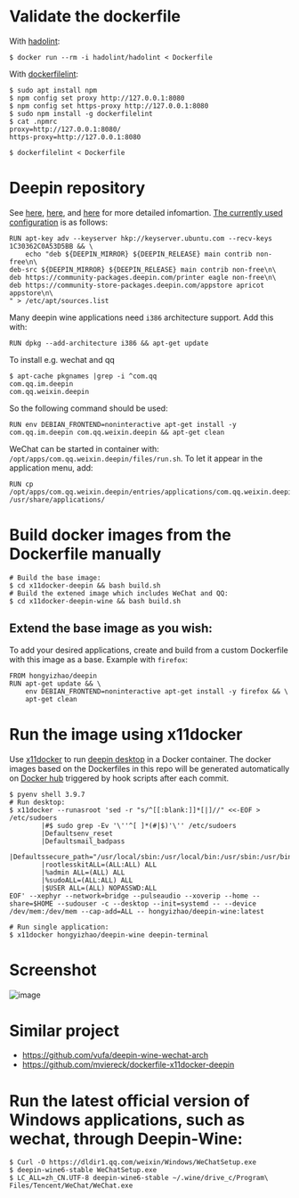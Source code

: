 # Validate the dockerfile

With [hadolint](https://github.com/hadolint/hadolint/issues/506):
```
$ docker run --rm -i hadolint/hadolint < Dockerfile
```
With [dockerfilelint](https://github.com/replicatedhq/dockerfilelint):
```
$ sudo apt install npm
$ npm config set proxy http://127.0.0.1:8080
$ npm config set https-proxy http://127.0.0.1:8080
$ sudo npm install -g dockerfilelint
$ cat .npmrc
proxy=http://127.0.0.1:8080/
https-proxy=http://127.0.0.1:8080

$ dockerfilelint < Dockerfile
```

# Deepin repository
See [here](https://github.com/mviereck/dockerfile-x11docker-deepin/issues/25#issuecomment-732643390), [here](https://www.deepin.org/zh/2020/08/06/deepin-system-updates-2020-08-06/), and [here](https://www.deepin.org/en/2020/11/19/statements/) for more detailed infomartion. [The currently used configuration](https://github.com/hongyi-zhao/dockerfile/blob/7556649d60bc8a64693338fe1d965a99db744a09/x11docker-deepin-wine/Dockerfile#L43) is as follows:

```
RUN apt-key adv --keyserver hkp://keyserver.ubuntu.com --recv-keys 1C30362C0A53D5BB && \
    echo "deb ${DEEPIN_MIRROR} ${DEEPIN_RELEASE} main contrib non-free\n\
deb-src ${DEEPIN_MIRROR} ${DEEPIN_RELEASE} main contrib non-free\n\
deb https://community-packages.deepin.com/printer eagle non-free\n\
deb https://community-store-packages.deepin.com/appstore apricot appstore\n\
" > /etc/apt/sources.list
```

Many deepin wine applications need `i386` architecture support. Add this with:
```
RUN dpkg --add-architecture i386 && apt-get update
```

To install e.g. wechat and qq

```
$ apt-cache pkgnames |grep -i ^com.qq
com.qq.im.deepin
com.qq.weixin.deepin
```
So the following command should be used:
```
RUN env DEBIAN_FRONTEND=noninteractive apt-get install -y com.qq.im.deepin com.qq.weixin.deepin && apt-get clean
```
WeChat can be started in container with: `/opt/apps/com.qq.weixin.deepin/files/run.sh`. To let it appear in the application menu, add:
```
RUN cp /opt/apps/com.qq.weixin.deepin/entries/applications/com.qq.weixin.deepin.desktop /usr/share/applications/
```

# Build docker images from the Dockerfile manually

```
# Build the base image:
$ cd x11docker-deepin && bash build.sh
# Build the extened image which includes WeChat and QQ:
$ cd x11docker-deepin-wine && bash build.sh
```

## Extend the base image as you wish:
To add your desired applications, create and build from a custom Dockerfile with this image as a base. Example with `firefox`:
```
FROM hongyizhao/deepin
RUN apt-get update && \
    env DEBIAN_FRONTEND=noninteractive apt-get install -y firefox && \
    apt-get clean
```


# Run the image using x11docker

Use [x11docker](https://github.com/mviereck/x11docker) to run [deepin desktop](https://www.deepin.org) in a Docker container. The docker images based on the Dockerfiles in this repo will be generated automatically on [Docker hub](https://hub.docker.com/repositories/docker/hongyizhao) triggered by hook scripts after each commit.

```
$ pyenv shell 3.9.7
# Run desktop:
$ x11docker --runasroot 'sed -r "s/^[[:blank:]]*[|]//" <<-EOF > /etc/sudoers
        |#$ sudo grep -Ev '\''^[ ]*(#|$)'\'' /etc/sudoers  
        |Defaultsenv_reset
        |Defaultsmail_badpass
        |Defaultssecure_path="/usr/local/sbin:/usr/local/bin:/usr/sbin:/usr/bin:/sbin:/bin:/snap/bin"
        |rootlesskitALL=(ALL:ALL) ALL
        |%admin ALL=(ALL) ALL
        |%sudoALL=(ALL:ALL) ALL
        |$USER ALL=(ALL) NOPASSWD:ALL
EOF' --xephyr --network=bridge --pulseaudio --xoverip --home --share=$HOME --sudouser -c --desktop --init=systemd -- --device /dev/mem:/dev/mem --cap-add=ALL -- hongyizhao/deepin-wine:latest

# Run single application:
$ x11docker hongyizhao/deepin-wine deepin-terminal
```

# Screenshot
![image](https://user-images.githubusercontent.com/11155854/144838310-83643432-8871-43a3-905d-d7b51e1c5445.png)

# Similar project

- https://github.com/vufa/deepin-wine-wechat-arch
- https://github.com/mviereck/dockerfile-x11docker-deepin

# Run the latest official version of Windows applications, such as wechat, through Deepin-Wine:

```
$ Curl -O https://dldir1.qq.com/weixin/Windows/WeChatSetup.exe
$ deepin-wine6-stable WeChatSetup.exe
$ LC_ALL=zh_CN.UTF-8 deepin-wine6-stable ~/.wine/drive_c/Program\ Files/Tencent/WeChat/WeChat.exe
```

